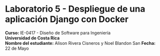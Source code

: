 # Laboratorio 5 - Despliegue de una aplicación Django con Docker

**Curso:** IE-0417 - Diseño de Software para Ingeniería  
**Universidad de Costa Rica**  
**Nombre del estudiante:** Alison Rivera Cisneros y Noel Blandon San
**Fecha:** 22 de Mayo  



